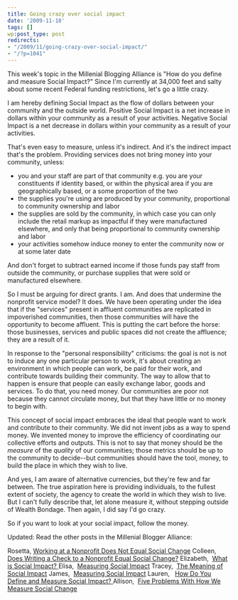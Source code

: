 ```yaml
---
title: Going crazy over social impact
date: '2009-11-18'
tags: []
wp:post_type: post
redirects:
- "/2009/11/going-crazy-over-social-impact/"
- "/?p=1041"
---
```


This week's topic in the Millenial Blogging Alliance is "How do you define and measure Social Impact?" Since I'm currently at 34,000 feet and salty about some recent Federal funding restrictions, let's go a little crazy.

I am hereby defining Social Impact as the flow of dollars between your community and the outside world. Positive Social Impact is a net increase in dollars within your community as a result of your activities. Negative Social Impact is a net decrease in dollars within your community as a result of your activities.

That's even easy to measure, unless it's indirect. And it's the indirect impact that's the problem. Providing services does not bring money into your community, unless:

- you and your staff are part of that community e.g. you are your constituents if identity based, or within the physical area if you are geographically based, or a some proportion of the two
- the supplies you're using are produced by your community, proportional to community ownership and labor
- the supplies are sold by the community, in which case you can only include the retail markup as impactful if they were manufactured elsewhere, and only that being proportional to community ownership and labor
- your activities somehow induce money to enter the community now or at some later date

And don't forget to subtract earned income if those funds pay staff from outside the community, or purchase supplies that were sold or manufactured elsewhere.

So I must be arguing for direct grants. I am. And does that undermine the nonprofit service model? It does. We have been operating under the idea that if the "services" present in affluent communities are replicated in impoverished communities, then those communities will have the opportunity to become affluent. This is putting the cart before the horse: those businesses, services and public spaces did not create the affluence; they are a result of it.

In response to the "personal responsibility" criticisms: the goal is not is not to induce any one particular person to work, it's about creating an environment in which people can work, be paid for their work, and contribute towards building their community. The way to allow that to happen is ensure that people can easily exchange labor, goods and services. To do that, you need money. Our communities are poor not because they cannot circulate money, but that they have little or no money to begin with.

This concept of social impact embraces the ideal that people want to work and contribute to their community. We did not invent jobs as a way to spend money. We invented money to improve the efficiency of coordinating our collective efforts and outputs. This is not to say that money should be the _measure_ of the _quality_ of our communities; those metrics should be up to the community to decide--but communities should have the tool, money, to build the place in which they wish to live.

And yes, I am aware of alternative currencies, but they're few and far between. The true aspiration here is providing individuals, to the fullest extent of society, the agency to create the world in which they wish to live. But I can't fully describe that, let alone measure it, without stepping outside of Wealth Bondage. Then again, I did say I'd go crazy.

So if you want to look at your social impact, follow the money.

Updated: Read the other posts in the Millenial Blogger Alliance:

Rosetta, [Working at a Nonprofit Does Not Equal Social Change](http://rosettathurman.com/blog/2009/11/working-at-a-nonprofit-does-not-equal-social-change/)
Colleen,  [Does Writing a Check to a Nonprofit Equal Social Change?](http://colleendilen.com/2009/11/12/does-writing-a-check-to-a-nonprofit-equal-social-change/)
Elizabeth,  [What is Social Impact?
](http://nonprofitperiscope.wordpress.com/2009/11/16/what-is-social-impact/)Elisa,  [Measuring Social Impact](http://elisamortiz.wordpress.com/2009/11/11/measuring-social-impact-wait%E2%80%A6what-is-social-impact/)
Tracey,  [The Meaning of Social Impact](http://www.blackgivesback.com/2009/11/meaning-of-social-impact.html)
James,  [Measuring Social Impact](http://jameselbaor.wordpress.com/2009/11/17/measuring-social-impact/)
Lauren,   [How Do You Define and Measure Social Impact?
](http://alaurenabele.com/2009/11/how-do-you-define-and-measure-social-impact/)Allison,  [Five Problems With How We Measure Social Change](http://entrylevelliving.wordpress.com/2009/11/17/five-problems-measure-social-change/)
